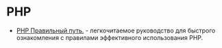 # PHP

* [PHP Правильный путь.](http://getjump.me/ru-php-the-right-way/) - легкочитаемое руководство для быстрого ознакомления с правилами эффективного использования PHP.
